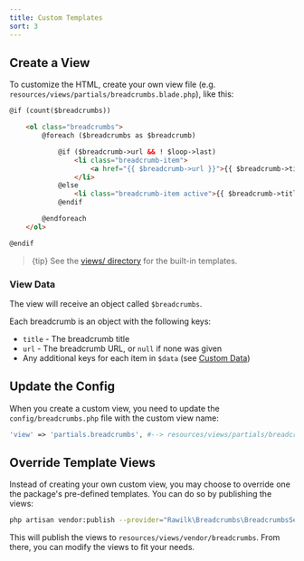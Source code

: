 ```yaml
---
title: Custom Templates
sort: 3
---
```


## Create a View

To customize the HTML, create your own view file (e.g. `resources/views/partials/breadcrumbs.blade.php`), like this:

```html
@if (count($breadcrumbs))

    <ol class="breadcrumbs">
        @foreach ($breadcrumbs as $breadcrumb)

            @if ($breadcrumb->url && ! $loop->last)
                <li class="breadcrumb-item">
                    <a href="{{ $breadcrumb->url }}">{{ $breadcrumb->title }}</a>
                </li>
            @else
                <li class="breadcrumb-item active">{{ $breadcrumb->title }}</li>
            @endif

        @endforeach
    </ol>

@endif
```

> {tip} See the [views/ directory](https://github.com/rawilk/laravel-breadcrumbs/tree/master/resources/views) for the built-in templates.

### View Data

The view will receive an object called `$breadcrumbs`.

Each breadcrumb is an object with the following keys:

- `title` - The breadcrumb title
- `url` - The breadcrumb URL, or `null` if none was given
- Any additional keys for each item in `$data` (see [Custom Data](/docs/laravel-breadcrumbs/v3/advanced-usage/advanced-usage#custom-data))

## Update the Config

When you create a custom view, you need to update the `config/breadcrumbs.php` file with the custom view name:

```php
'view' => 'partials.breadcrumbs', #--> resources/views/partials/breadcrumbs.blade.php
```

## Override Template Views

Instead of creating your own custom view, you may choose to override one the package's pre-defined templates. You can do so by publishing the views:

```bash
php artisan vendor:publish --provider="Rawilk\Breadcrumbs\BreadcrumbsServiceProvider" --tag="views"
```

This will publish the views to `resources/views/vendor/breadcrumbs`. From there, you can modify the views to fit your needs.
